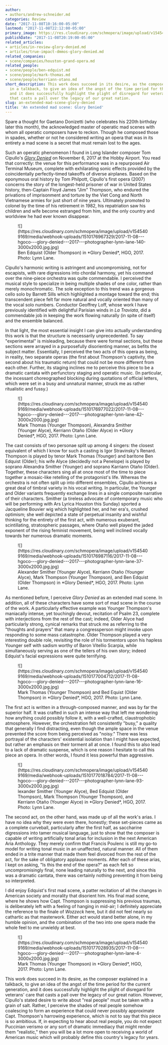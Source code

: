 ```yaml
---
author:
- authors/andrew-schneider.md
categories: Review
date: "2017-11-08T10:16:00-05:00"
lastmod: "2017-11-08T22:12:00-05:00"
primary_image: https://res.cloudinary.com/schmopera/image/upload/v1545409169/media/webhook-uploads/1510176844162/2017-11-08---square---hgoco---glory-denied---2017---photographer-lynn-lane-191-3000x2000.jpg.jpg
publishDate: "2017-11-08T20:19:00-05:00"
related_articles:
- articles/in-review-glory-denied.md
- articles/true-impact-dmmos-glory-denied.md
related_companies:
- scene/companies/houston-grand-opera.md
related_people:
- scene/people/ben-edquist.md
- scene/people/mark-thomas.md
- scene/people/kerriann-otano.md
short_description: This work does succeed in its desire, as the composer explained
  in a talkback, to give an idea of the angst of the time period for the current generation,
  and it does successfully highlight the plight of disregard for veterans&#039; care
  that casts a pall over the legacy of our great nation.
slug: an-extended-mad-scene-glory-denied
title: 'An extended mad scene: Glory Denied'
---
```


Spare a thought for Gaetano Donizetti (who celebrates his 220th birthday later this month), the acknowledged master of operatic mad scenes with whom all operatic composers have to reckon. Though he composed those in spades, whether or not he considered writing an opera that was in its entirety a mad scene is a secret that must remain lost to the ages.

Such an operatic phenomenon I found in Long Islander composer Tom Cipullo's [*Glory Denied*](http://www.houstongrandopera.org/community-programs/hgoco-event/glory-denied/) on November 6, 2017 at the Hobby Airport. You read that correctly: the venue for this performance was in a repurposed Air Terminal Museum, complete with exhilarating sonic effects provided by the coincidentally perfectly-timed takeoffs of diverse airplanes. Based on the eponymous oral history by Tom Philpott, Cipullo's first opera (2007) concerns the story of the longest-held prisoner of war in United States history, then-Captain Floyd James "Jim" Thompson, who endured the privations of imprisonment and torture by the Viet Cong and North Vietnamese armies for just short of nine years. Ultimately promoted to colonel by the time of his retirement in 1982, his repatriation saw his children and wife become estranged from him, and the only country and worldview he had ever known disappear.

<figure data-type="image">![](https://res.cloudinary.com/schmopera/image/upload/v1545409169/media/webhook-uploads/1510176967329/2017-11-08---hgoco---glory-denied---2017---photographer-lynn-lane-140-3000x2000.jpg.jpg)
<figcaption>Ben Edquist (Older Thompson) in *Glory Denied*, HGO, 2017. Photo: Lynn Lane.</figcaption>
</figure>

Cipullo's harmonic writing is astringent and uncompromising, not for escapists, with rare digressions into chordal harmony, yet his command over the nine-piece orchestra was quite commendable. I perceived the musical style to specialize in being multiple shades of one color, rather than merely monochromatic. The sole exception to this trend was a gorgeous cello solo by Barrett Sills which highlighted a montage toward the end; this transcendent piece felt far more natural and vocally oriented than many of the vocal solo numbers. Conductor Geoffrey Loff, whose work I have previously identified with delightful Parisian winds in *La Traviata*, did a commendable job in keeping the work flowing naturally (in spite of itself) and the ensemble balanced.
 
In that light, the most essential insight I can give into actually understanding this work is that the structure is necessarily unprecedented. To say "experimental" is misleading, because there were formal sections, but these sections were arrayed in a purposefully disorienting manner, as befits the subject matter.  Essentially, I perceived the two acts of this opera as being, in reality, two separate operas (the first about Thompson's captivity, the second about his traumatic return) that could not be more different from each other. Further, its staging inclines me to perceive this piece to be a dramatic cantata with perfunctory staging and operatic music. (In particular, the incessant choreographed blocking during quotations of official letters, which were set in a busy and unnatural manner, struck me as rather ritualistic and fussy.) 

<figure data-type="image">![](https://res.cloudinary.com/schmopera/image/upload/v1545409169/media/webhook-uploads/1510176977022/2017-11-08---hgoco---glory-denied---2017---photographer-lynn-lane-42-3000x2000.jpg.jpg)
<figcaption>Mark Thomas (Younger Thompson), Alexandra Smither (Younger Alyce), Kerriann Otaño (Older Alyce) in *Glory Denied*, HGO, 2017. Photo: Lynn Lane.</figcaption>
</figure>

The cast consists of two personae split up among 4 singers: the closest equivalent of which I know for such a casting is Igor Stravinsky's Renard. Thompson is played by tenor Mark Thomas (Younger) and baritone Ben Edquist (Older); his wife Alyce (decidedly not a Penelope) is played by soprano Alexandra Smither (Younger) and soprano Karriann Otaño (Older). Together, these characters sing all at once most of the time to piece together a mosaic-like retelling of the protagonist's life. Whereas the orchestra is not often split up into different ensembles, Cipullo achieves a great deal of timbral variety in his vocal writing. In particular, the Younger and Older variants frequently exchange lines in a single composite narrative of their characters. Smither (a tireless advocate of contemporary music who will be performing with Ars Lyrica Houston this Sunday) sported a Jacqueline Bouvier wig which highlighted her, and her era's, crushed optimism; she well depicted a state of perpetual insanity and wishful thinking for the entirety of the first act, with numerous exuberant, scintillating, stratospheric passages, where Otaño well played the jaded exponent of the rising feminist movement, being well inclined vocally towards her numerous dramatic moments.

<figure data-type="image">![](https://res.cloudinary.com/schmopera/image/upload/v1545409169/media/webhook-uploads/1510176987116/2017-11-08---hgoco---glory-denied---2017---photographer-lynn-lane-37-3000x2000.jpg.jpg)
<figcaption>Alexander Smither (Younger Alyce), Kerriann Otaño (Younger Alyce), Mark Thompson (Younger Thompson), and Ben Edquist (Older Thompson) in *Glory Denied*, HGO, 2017. Photo: Lynn Lane.</figcaption>
</figure>

As mentioned before, I perceive *Glory Denied* as an extended mad scene. In addition, all of these characters have some sort of mad scene in the course of the work. A particularly effective example was Younger Thompson's maniacally intense, yet touchingly devout, recitation of Psalm 23, complete with interjections from the rest of the cast; indeed, Older Alyce had particularly strong, cynical remarks that struck me as referring to the "thoughts and prayers" that many a congressperson might invoke upon responding to some mass catastrophe. Older Thompson played a very interesting double role, revisiting the role of his tormentors upon his hapless Younger self with sadism worthy of Baron Vitellio Scarpia, while simultaneously serving as one of the tellers of his own story; indeed Edquist's facial expressions were quite terrifying.

<figure data-type="image">![](https://res.cloudinary.com/schmopera/image/upload/v1545409169/media/webhook-uploads/1510177004712/2017-11-08-hgoco---glory-denied---2017---photographer-lynn-lane-16-3000x2000.jpg.jpg)
<figcaption>Mark Thomas (Younger Thompson) and Bed Equist (Older Thompson) in *Glory Denied*, HGO, 2017. Photo: Lynn Lane.</figcaption>
</figure>

The first act is written in a through-composed manner, and was by far the superior half. It was crafted in such an intense way that left me wondering how anything could possibly follow it, with a well-crafted, claustrophobic atmosphere. However, the orchestration felt consistently "busy," a quality that generally I find distracting, even though the ample space in the venue prevented the score from being perceived as "noisy." There was less portrayal of the characters' existential isolation than I might have expected, but rather an emphasis on their torment all at once. I found this to also lead to a lack of dramatic suspense, which is one reason I hesitate to call this piece an opera. In other words, I found it less powerful than aggressive.

<figure data-type="image">![](https://res.cloudinary.com/schmopera/image/upload/v1545409169/media/webhook-uploads/1510177018784/2017-11-08---hgoco---glory-denied---2017---photographer-lynn-lane-93-3000x2000.jpg.jpg)
<figcaption>lexander Smither (Younger Alyce), Bed Edquist (Older Thompson), Mark Thompson (Younger Thompson), and Kerriann Otaño (Younger Alyce) in *Glory Denied*, HGO, 2017. Photo: Lynn Lane.</figcaption>
</figure>

The second act, on the other hand, was made up of all the work's arias. I have no idea why they were even there, honestly; these set-pieces came as a complete curveball, particularly after the first half, as saccharine digressions into tamer musical language, just to show that the composer is capable of writing artificially tonal arias for inclusion in the next American Aria Anthology. They merely confirm that Francis Poulenc is still my go-to model for writing tonal music in an unaffected, natural manner. All of them ended in a trite manner that made them feel divorced from the rest of the act, for the sake of obligatory applause moments. After each of these arias, I kept on asking, "Is this the end of the opera?" as each felt so uncompromisingly final, none leading naturally to the next, and since this was a dramatic cantata, there was certainly nothing preventing it from being so interpreted. 

I did enjoy Edquist's first mad scene, a patter recitation of all the changes in American society and morality that disorient him. His final mad scene, where he shows how Capt. Thompson is suppressing his previous traumas, is deliberately left with a feeling of hanging in mid-air; I definitely appreciate the reference to the finale of *Wozzeck* here, but it did not feel nearly so cathartic as that masterwork. Either act would stand better alone, in my humble opinion, and the combination of the two into one opera made the whole feel to me unwieldy at best.

<figure data-type="image">![](https://res.cloudinary.com/schmopera/image/upload/v1545409169/media/webhook-uploads/1510177028935/2017-11-08---hgoco---glory-denied---2017---photographer-lynn-lane-4-3000x2000.jpg.jpg)
<figcaption>Mark Thomas (Younger Thompson) in *Glory Denied*, HGO, 2017. Photo: Lynn Lane.</figcaption>
</figure>

This work does succeed in its desire, as the composer explained in a talkback, to give an idea of the angst of the time period for the current generation, and it does successfully highlight the plight of disregard for veterans' care that casts a pall over the legacy of our great nation. However, Cipullo's stated desire to write about "real people" must be taken with a grain of salt. Rather, I perceive the shades of real people somehow coalescing to form an experience that could never possibly approximate Capt. Thompson's harrowing experience, which is not to say that this piece is so ambitious. If, in expecting to hear about real people, you do not expect Puccinian verismo or any sort of dramatic immediacy that might render them "realistic," then you will be a lot more open to receiving a world of American music which will probably define this country's legacy for years. 
